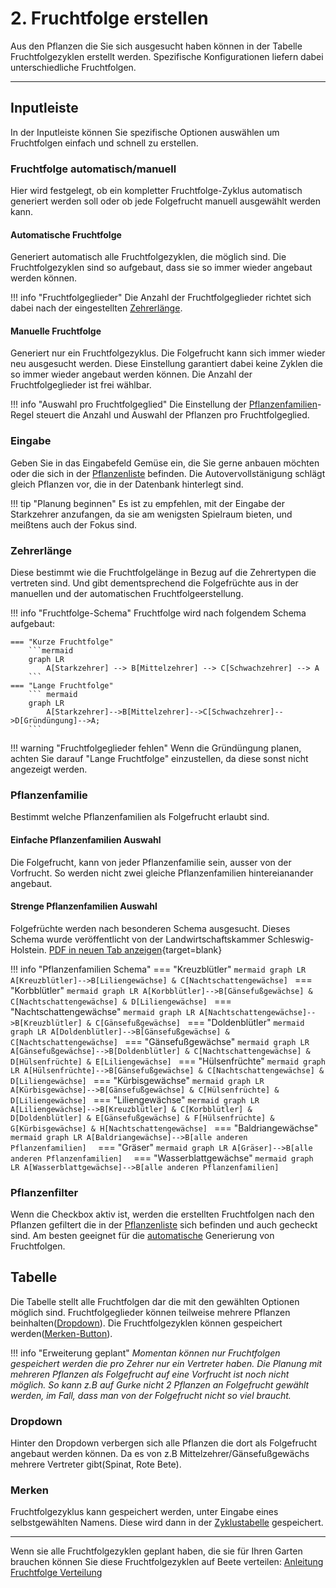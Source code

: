 # 2. Fruchtfolge erstellen
Aus den Pflanzen die Sie sich ausgesucht haben können in der Tabelle Fruchtfolgezyklen erstellt werden. Spezifische Konfigurationen liefern dabei unterschiedliche Fruchtfolgen.

---

## Inputleiste
In der Inputleiste können Sie spezifische Optionen auswählen um Fruchtfolgen einfach und schnell zu erstellen.

### Fruchtfolge automatisch/manuell

Hier wird festgelegt, ob ein kompletter Fruchtfolge-Zyklus automatisch generiert werden soll oder ob jede Folgefrucht manuell ausgewählt werden kann. 



#### Automatische Fruchtfolge
Generiert automatisch  alle  Fruchtfolgezyklen, die möglich sind. Die Fruchtfolgezyklen sind so aufgebaut, dass sie so immer wieder angebaut werden können.

!!! info "Fruchtfolgeglieder"
	Die Anzahl der Fruchtfolgeglieder richtet sich dabei nach der eingestellten [Zehrerlänge](#zehrerlange). 

#### Manuelle Fruchtfolge
Generiert nur ein Fruchtfolgezyklus. Die Folgefrucht kann sich immer wieder neu ausgesucht werden. Diese Einstellung garantiert dabei keine Zyklen die so immer wieder angebaut werden können. Die Anzahl der Fruchtfolgeglieder ist frei wählbar.

!!! info "Auswahl pro Fruchtfolgeglied"
	Die Einstellung der [Pflanzenfamilien](#pflanzenfamilie)-Regel steuert die Anzahl und Auswahl der Pflanzen pro Fruchtfolgeglied.

### Eingabe

Geben Sie  in das Eingabefeld  Gemüse  ein, die Sie gerne anbauen möchten oder die sich in der [Pflanzenliste](./pflanzenliste.md) befinden. Die  Autovervollstänigung schlägt  gleich Pflanzen vor, die in der Datenbank hinterlegt sind. 

!!! tip "Planung beginnen"
	Es ist zu empfehlen, mit der Eingabe der Starkzehrer anzufangen, da sie am wenigsten Spielraum bieten, und meißtens auch der Fokus sind.

### Zehrerlänge

Diese bestimmt wie die Fruchtfolgelänge in Bezug auf die Zehrertypen die vertreten sind.  Und gibt dementsprechend die Folgefrüchte aus in der manuellen und der automatischen Fruchtfolgeerstellung.


!!! info "Fruchtfolge-Schema"
    Fruchtfolge wird nach folgendem Schema aufgebaut:

    === "Kurze Fruchtfolge"
        ```mermaid
        graph LR
            A[Starkzehrer] --> B[Mittelzehrer] --> C[Schwachzehrer] --> A
        ```
	=== "Lange Fruchtfolge"
		``` mermaid
		graph LR
		  	A[Starkzehrer]-->B[Mittelzehrer]-->C[Schwachzehrer]-->D[Gründüngung]-->A;
		```

!!! warning "Fruchtfolgeglieder fehlen"
	Wenn die Gründüngung planen, achten Sie darauf "Lange Fruchtfolge"
	einzustellen, da diese sonst nicht angezeigt werden.

### Pflanzenfamilie

Bestimmt  welche Pflanzenfamilien als Folgefrucht erlaubt sind.

#### Einfache Pflanzenfamilien Auswahl
Die Folgefrucht, kann von jeder  Pflanzenfamilie sein, ausser von der Vorfrucht. So werden nicht zwei gleiche Pflanzenfamilien hintereianander angebaut.

#### Strenge Pflanzenfamilien Auswahl
Folgefrüchte werden nach besonderen Schema ausgesucht. Dieses Schema wurde veröffentlicht von der Landwirtschaftskammer Schleswig-Holstein.
[PDF in neuen Tab anzeigen](https://www.lksh.de/fileadmin/PDFs/Gartenbau/Fruchtfolge_im_Garten.pdf){target=blank}

!!! info "Pflanzenfamilien Schema"
	=== "Kreuzblütler"
        ```mermaid
        graph LR
            A[Kreuzblütler]-->B[Liliengewächse] & C[Nachtschattengewächse]
        ```
	=== "Korbblütler"
        ```mermaid
        graph LR
            A[Korbblütler]-->B[Gänsefußgewächse] & C[Nachtschattengewächse] & D[Liliengewächse]
        ```
	=== "Nachtschattengewächse"
        ```mermaid
        graph LR
            A[Nachtschattengewächse]-->B[Kreuzblütler] & C[Gänsefußgewächse]
        ```
	=== "Doldenblütler"
        ```mermaid
        graph LR
            A[Doldenblütler]-->B[Gänsefußgewächse] & C[Nachtschattengewächse]
        ```
	=== "Gänsefußgewächse"
        ```mermaid
        graph LR
            A[Gänsefußgewächse]-->B[Doldenblütler] & C[Nachtschattengewächse] & D[Hülsenfrüchte] & E[Liliengewächse]
        ```
	=== "Hülsenfrüchte"
        ```mermaid
        graph LR
            A[Hülsenfrüchte]-->B[Gänsefußgewächse] & C[Nachtschattengewächse] &  D[Liliengewächse]
        ```
	=== "Kürbisgewächse"
        ```mermaid
        graph LR
            A[Kürbisgewächse]-->B[Gänsefußgewächse] & C[Hülsenfrüchte] &  D[Liliengewächse]
        ```
	=== "Liliengewächse"
        ```mermaid
        graph LR
            A[Liliengewächse]-->B[Kreuzblütler] & C[Korbblütler] &  D[Doldenblütler] & E[Gänsefußgewächse] & F[Hülsenfrüchte] & G[Kürbisgewächse] & H[Nachtschattengewächse]
        ```
	=== "Baldriangewächse"
        ```mermaid
        graph LR
            A[Baldriangewächse]-->B[alle anderen Pflanzenfamilien] 
        ```
	=== "Gräser"
        ```mermaid
        graph LR
            A[Gräser]-->B[alle anderen Pflanzenfamilien] 
        ```
	=== "Wasserblattgewächse"
        ```mermaid
        graph LR
            A[Wasserblattgewächse]-->B[alle anderen Pflanzenfamilien] 
        ```
### Pflanzenfilter
Wenn die Checkbox aktiv ist, werden die erstellten Fruchtfolgen nach den Pflanzen gefiltert die in der [Pflanzenliste](pflanzenliste.md) sich befinden und auch gecheckt sind.
Am besten geeignet für die [automatische](#automatische-fruchtfolge) Generierung von Fruchtfolgen.


## Tabelle
Die Tabelle stellt alle Fruchtfolgen dar die mit den gewählten Optionen möglich sind. Fruchtfolgeglieder können teilweise mehrere Pflanzen beinhalten([Dropdown](#dropdown)). Die Fruchtfolgezyklen können gespeichert werden([Merken-Button](#merken)). 
 

!!! info "Erweiterung geplant"
	*Momentan können nur Fruchtfolgen gespeichert werden die pro Zehrer nur ein Vertreter haben. Die Planung mit mehreren Pflanzen als Folgefrucht auf eine Vorfrucht ist noch nicht möglich. So kann z.B  auf Gurke nicht 2 Pflanzen an Folgefrucht gewählt werden, im Fall, dass man von der Folgefrucht nicht so viel braucht.*

### Dropdown
Hinter den Dropdown  verbergen sich alle Pflanzen die dort als Folgefrucht angebaut werden können. Da es von z.B Mittelzehrer/Gänsefußgewächs mehrere Vertreter gibt(Spinat, Rote Bete).

### Merken
Fruchtfolgezyklus kann gespeichert werden, unter Eingabe eines selbstgewählten Namens. Diese wird dann in der [Zyklustabelle](zyklustabelle.md) gespeichert.


---

Wenn sie alle Fruchtfolgezyklen geplant haben, die sie für Ihren Garten brauchen können Sie diese Fruchtfolgezyklen auf Beete verteilen: [Anleitung Fruchtfolge Verteilung](./fruchtfolge-verteilung.md)